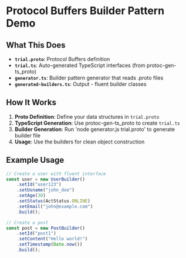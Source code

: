 # Protocol Buffers Builder Pattern Demo

## What This Does
- **`trial.proto`**: Protocol Buffers definition
- **`trial.ts`**: Auto-generated TypeScript interfaces (from protoc-gen-ts_proto)
- **`generator.ts`**: Builder pattern generator that reads .proto files
- **`generated-builders.ts`**: Output - fluent builder classes

## How It Works

1. **Proto Definition**: Define your data structures in `trial.proto`
2. **TypeScript Generation**: Use protoc-gen-ts_proto to create `trial.ts`
3. **Builder Generation**: Run 'node generator.js trial.proto' to generate builder file
4. **Usage**: Use the builders for clean object construction

## Example Usage

```typescript
// Create a user with fluent interface
const user = new UserBuilder()
    .setId("user123")
    .setUsname("john_doe")
    .setAge(30)
    .setStatus(ActStatus.ONLINE)
    .setEmail("john@example.com")
    .build();

// Create a post
const post = new PostBuilder()
    .setId("post1")
    .setContent("Hello world!")
    .setTimestamp(Date.now())
    .build();
